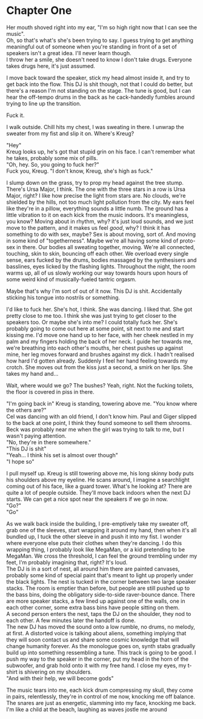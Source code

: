 # Chapter One

Her mouth shoved right into my ear, "I'm so high right now that I can see the music".  
Oh, so that's what's she's been trying to say. I guess trying to get anything meaningful out of someone when you're standing in front of a set of speakers isn't a great idea. I'll never learn though.  
I throw her a smile, she doesn't need to know I don't take drugs. Everyone takes drugs here, it's just assumed.   
  
I move back toward the speaker, stick my head almost inside it, and try to get back into the flow. This DJ is shit though, not that I could do better, but there's a reason I'm not standing on the stage. The tune is good, but I can hear the off-tempo drums in the back as he cack-handedly fumbles around trying to line up the transition.   
  
Fuck it.   
  
I walk outside. Chill hits my chest, I was sweating in there. I unwrap the sweater from my fist and slip it on. Where's Kreug?   
   
"Hey"  
Kreug looks up, he's got that stupid grin on his face. I can't remember what he takes, probably some mix of pills.   
"Oh, hey. So, you going to fuck her?"  
Fuck you, Kreug. "I don't know, Kreug, she's high as fuck."   
   
I slump down on the grass, try to prop my head against the tree stump. There's Ursa Major, I think. The one with the three stars in a row is Ursa Major, right? I like how precise the light from stars are. No clouds, we're shielded by the hills, not too much light pollution from the city. My ears feel like they're in a pillow, everything sounds a little numb. The ground has a little vibration to it on each kick from the music indoors. It's meaningless, you know? Moving about in rhythm, why? it's just loud sounds, and we just move to the pattern, and it makes us feel *good*, why? I think it has something to do with sex, maybe? Sex is about moving, sort of. And moving in some kind of "togetherness". Maybe we're all having some kind of proto-sex in there. Our bodies all sweating together, moving. We're all connected, touching, skin to skin, bouncing off each other. We overload every single sense, ears fucked by the drums, bodies massaged by the synthesisers and basslines, eyes licked by the flashing lights. Throughout the night, the room warms up, all of us slowly working our way towards hours upon hours of some weird kind of musically-fueled tantric orgasm.   
   
Maybe that's why I'm sort of out of it now. This DJ is shit. Accidentally sticking his tongue into nostrils or something.   
   
I'd like to fuck her. She's hot, I think. She was dancing. I liked that. She got pretty close to me too. I think she was just trying to get closer to the speakers too. Or maybe she's into me? I could totally fuck her. She's probably going to come out here at some point, sit next to me and start kissing me. I'd move one hand up to her face, with her cheek nestled in my palm and my fingers holding the back of her neck. I guide her towards me, we're breathing into each other's mouths, her chest pushes up against mine, her leg moves forward and brushes against my dick. I hadn't realised how hard I'd gotten already. Suddenly I feel her hand feeling towards my crotch. She moves out from the kiss just a second, a smirk on her lips. She takes my hand and...
   
Wait, where would we go? The bushes? Yeah, right. Not the fucking toilets, the floor is covered in piss in there.   
   
"I'm going back in" Kreug is standing, towering above me. "You know where the others are?"  
Cel was dancing with an old friend, I don't know him. Paul and Giger slipped to the back at one point, I think they found someone to sell them shrooms. Beck was probably near me when the girl was trying to talk to me, but I wasn't paying attention.  
"No, they're in there somewhere."  
"This DJ is shit"  
"Yeah... I think his set is almost over though"  
"I hope so"   
   
I pull myself up. Kreug is still towering above me, his long skinny body puts his shoulders above my eyeline. He scans around, I imagine a searchlight coming out of his face, like a guard tower. What's he looking at? There are quite a lot of people outside. They'll move back indoors when the next DJ starts. We can get a nice spot near the speakers if we go in now.  
"Go?"  
"Go"   

As we walk back inside the building, I pre-emptively take my sweater off, grab one of the sleeves, start wrapping it around my hand, then when it's all bundled up, I tuck the other sleeve in and push it into my fist. I wonder where everyone else puts their clothes when they're dancing. I do this wrapping thing, I probably look like MegaMan, or a kid pretending to be MegaMan. We cross the threshold, I can feel the ground trembling under my feet, I'm probably imagining that, right? It's loud.  
The DJ is in a sort of nest, all around him there are painted canvases, probably some kind of special paint that's meant to light up properly under the black lights. The nest is tucked in the corner between two large speaker stacks. The room is emptier than before, but people are still pushed up to the bass bins, doing the obligatory side-to-side raver-bounce dance. There are more speaker stacks, a few lined up against one of the walls, one in each other corner, some extra bass bins have people sitting on them.  
A second person enters the nest, taps the DJ on the shoulder, they nod to each other. A few minutes later the handoff is done.  
The new DJ has moved the sound onto a low rumble, no drums, no melody, at first. A distorted voice is talking about aliens, something implying that they will soon contact us and share some cosmic knowledge that will change humanity forever. As the monologue goes on, synth stabs gradually build up into something ressembling a tune. This track is going to be good. I push my way to the speaker in the corner, put my head in the horn of the subwoofer, and grab hold onto it with my free hand. I close my eyes, my t-shirt is shivering on my shoulders.  
"And with their help, we will become gods"   
   
The music tears into me, each kick drum compressing my skull, they come in pairs, relentlessly, they're in control of me now, knocking me off balance. The snares are just as energetic, slamming into my face, knocking me back. I'm like a child at the beach, laughing as waves jostle me around